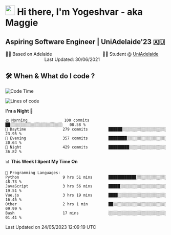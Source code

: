 <h1><img src="https://emojis.slackmojis.com/emojis/images/1531849430/4246/blob-sunglasses.gif?1531849430" width="30"/> Hi there, I'm Yogeshvar - aka Maggie</h1>

## Aspiring Software Engineer | UniAdelaide'23 🇦🇺  
🏂🏻  Based on Adelaide &nbsp;&nbsp;&nbsp;&nbsp;&nbsp;&nbsp;&nbsp;&nbsp;&nbsp;&nbsp;&nbsp;&nbsp;&nbsp;&nbsp;&nbsp;&nbsp;&nbsp;&nbsp;&nbsp;&nbsp;&nbsp;&nbsp;&nbsp;&nbsp;&nbsp;&nbsp;&nbsp;&nbsp;&nbsp;&nbsp;&nbsp;&nbsp;&nbsp;&nbsp;&nbsp;&nbsp;&nbsp;&nbsp;&nbsp;👨‍💻 Student @ [UniAdelaide](https://www.adelaide.edu.au)   &nbsp;&nbsp;&nbsp;&nbsp;&nbsp;&nbsp;&nbsp;&nbsp;&nbsp;&nbsp;&nbsp;&nbsp;&nbsp;&nbsp;&nbsp;&nbsp;&nbsp;&nbsp;&nbsp;&nbsp;&nbsp;&nbsp;&nbsp;&nbsp;&nbsp;&nbsp;&nbsp;&nbsp;&nbsp;&nbsp;&nbsp;Last Updated: 30/06/2021

## 🛠 When & What do I code ?  

<!--START_SECTION:waka-->
![Code Time](http://img.shields.io/badge/Code%20Time-2%2C192%20hrs%2031%20mins-blue)

![Lines of code](https://img.shields.io/badge/From%20Hello%20World%20I%27ve%20Written-3.9%20million%20lines%20of%20code-blue)

**I'm a Night 🦉** 

```text
🌞 Morning                100 commits         ██░░░░░░░░░░░░░░░░░░░░░░░   08.58 % 
🌆 Daytime                279 commits         ██████░░░░░░░░░░░░░░░░░░░   23.95 % 
🌃 Evening                357 commits         ████████░░░░░░░░░░░░░░░░░   30.64 % 
🌙 Night                  429 commits         █████████░░░░░░░░░░░░░░░░   36.82 % 
```


📊 **This Week I Spent My Time On** 

```text
💬 Programming Languages: 
Python                   9 hrs 51 mins       ████████████░░░░░░░░░░░░░   48.73 % 
JavaScript               3 hrs 56 mins       █████░░░░░░░░░░░░░░░░░░░░   19.51 % 
Vue.js                   3 hrs 19 mins       ████░░░░░░░░░░░░░░░░░░░░░   16.45 % 
Other                    2 hrs 1 min         ██░░░░░░░░░░░░░░░░░░░░░░░   09.99 % 
Bash                     17 mins             ░░░░░░░░░░░░░░░░░░░░░░░░░   01.41 % 
```


 Last Updated on 24/05/2023 12:09:19 UTC
<!--END_SECTION:waka-->
